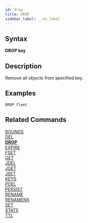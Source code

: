 ```yaml
---
id: drop
title: DROP
sidebar_label: __no_label
---
```


## Syntax

**DROP key**

## Description

Remove all objects from specified key.

## Examples

```tile38-cli
DROP fleet
```

## Related Commands

[BOUNDS](../commands/bounds.md)<br>
[DEL](../commands/del.md)<br>
**[DROP](../commands/drop.md)**<br>
[EXPIRE](../commands/expire.md)<br>
[FSET](../commands/fset.md)<br>
[GET](../commands/get.md)<br>
[JDEL](../commands/jdel.md)<br>
[JGET](../commands/jget.md)<br>
[JSET](../commands/jset.md)<br>
[KEYS](../commands/keys.md)<br>
[PDEL](../commands/pdel.md)<br>
[PERSIST](../commands/persist.md)<br>
[RENAME](../commands/rename.md)<br>
[RENAMENX](../commands/renamenx.md)<br>
[SET](../commands/set.md)<br>
[STATS](../commands/stats.md)<br>
[TTL](../commands/ttl.md)<br>